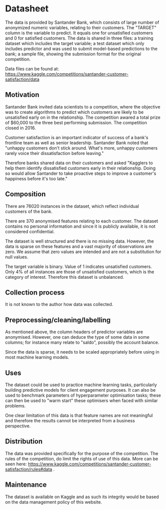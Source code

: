 # Datasheet

The data is provided by Santander Bank, which consists of large number of anonymized numeric variables, relating to their customers. The "TARGET" column is the variable to predict. It equals one for unsatisfied customers and 0 for satisfied customers. The data is shared in three files: a training dataset which includes the target variable; a test dataset which only includes predictor and was used to submit model-based predictions to the bank; a sample file, showing the submission format for the original competition. 

Data files can be found at: https://www.kaggle.com/competitions/santander-customer-satisfaction/data
 

## Motivation

Santander Bank invited data scientists to a competition, where the objective was to create algorithms to predict which customers are likely to be unsatisfied early on in the relationship. The competition awared a total prize of $60,000 to the three best performing submission. The competition closed in 2016.

Customer satisfaction is an important indicator of success of a bank's frontline team as well as senior leadership. Santander Bank noted that "unhappy customers don't stick around. What's more, unhappy customers rarely voice their dissatisfaction before leaving." 

Therefore banks shared data on their customers and asked "Kagglers to help them identify dissatisfied customers early in their relationship. Doing so would allow Santander to take proactive steps to improve a customer's happiness before it's too late."


 
## Composition

There are 76020 instances in the dataset, which reflect individual customers of the bank. 

There are 370 anonymised features relating to each customer. The dataset contains no personal information and since it is publicly available, it is not considered confidential. 

The dataset is well structured and there is no missing data. However, the data is sparse on these features and a vast majority of observations are zero. We assume that zero values are intended and are not a substitution for null values.

The target variable is binary. Value of 1 indicates unsatisfied customers. Only 4% of all instances are those of unsatisfied customers, which is the category of interest. Therefore this dataset is unbalanced. 


## Collection process

It is not known to the author how data was collected.


## Preprocessing/cleaning/labelling

As mentioned above, the column headers of predictor variables are anonymised. However, one can deduce the type of some data in some columns; for instance many relate to "saldo", possibly the account balance. 

Since the data is sparse, it needs to be scaled appropriately before using in most machine learning models.  


## Uses

The dataset could be used to practice machine learning tasks, particularly building predictive models for client engagement purposes. It can also be used to benchmark parameters of hyperparameter optimisation tasks; these can then be used to "warm start" these optimisers when faced with similar problems. 

One clear limitation of this data is that feature names are not meaningful and therefore the results cannot be interpreted from a business perspective. 


## Distribution

The data was provided specifically for the purpose of the competition. The rules of the competition, do limit the rights of use of this data. More can be seen here: https://www.kaggle.com/competitions/santander-customer-satisfaction/rules#data . 
 

## Maintenance

The dataset is available on Kaggle and as such its integrity would be based on the data management policy of this website.

